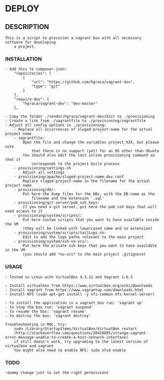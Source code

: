# DEPLOY

## DESCRIPTION

    This is a script to provision a vagrant box with all necessary software for developing
        a project.

### INSTALLATION

    - Add this to composer.json:
        "repositories": [
            {
                "url": "https://github.com/hgraca/vagrant-dev",
                "type": "git"
            }
        ],
        "require-dev": {
            "hgraca/vagrant-dev": "dev-master"
        },

    - Copy the folder ./vendor/hgraca/vagrant-dev/dist to ./provisioning
    - Create a link from ./vagrantfile to ./provisioning/vagrantfile
    - Adjust all config options in ./provisioning:
        - Replace all occurrences of sluged-project-name for the actual project name
        - vagrantfile:
            Open the file and change the variables project_XXX, but please note
                that there is no support (yet) for an OS other than Ubuntu
            You should also edit the last inline provisioning command so that it
                corresponds to the project build process
        - provisioning/settings.sh
            Adjust all settings
        - provisioning/apache/sluged-project-name.dev.conf
            Replace sluged-project-name in the filename for the actual project name
        - provisioning/db/:
            Put here the dump files for the DBs, with the DB name as the
                filename and the extension '.sql'
        - provisioning/git-server/pub_ssh_keys:
            If you need a git server, put here the pub ssh keys that will need access to it
        - provisioning/system/scripts/:
            Put here custom scripts that you want to have available inside the VM
            (they will be linked with lowarcased name and no extension)
        - provisioning/system/scripts/tailLogs.sh:
            Edit to add the logs paths relevant to the main project
        - provisioning/system/ssh-no-vcs/:
            Put here the private ssh keys that you want to have available in the VM
            (you should add *no-vcs* to the main project .gitignore)

### USAGE

    - Tested in Linux with VirtualBox 4.3.12 and Vagrant 1.6.3

    - Install virtualbox from https://www.virtualbox.org/wiki/Downloads
    - Install vagrant from https://www.vagrantup.com/downloads.html
    - Install NFS (sudo apt-get install -y nfs-common nfs-kernel-server)

    - to install the application in a vagrant box run: 'vagrant up'
    - to stop the box run: 'vagrant suspend'
    - to resume the box: 'vagrant resume'
    - to destroy the box: 'vagrant destroy'

    Troubleshooting in MAC, try:
        sudo /Library/StartupItems/VirtualBox/VirtualBox restart
        (http://stackoverflow.com/questions/20418895/strange-vagrant-error-message-unable-to-create-a-host-network-interface)
        if still doesn't work, try upgrading to the latest version of virtualbox and vagrant
        You might also need to enable NFS: sudo nfsd enable

### TODO
    -dummy change just to set the right permissions
